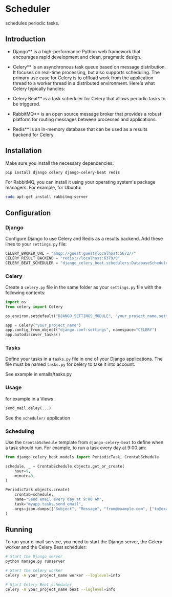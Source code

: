 # Scheduler

schedules periodic tasks.

## Introduction

- Django** is a high-performance Python web framework that encourages rapid development and clean, pragmatic design.

- Celery** is an asynchronous task queue based on message distribution. It focuses on real-time processing, but also supports scheduling.  The primary use case for Celery is to offload work from the application thread to a worker thread in a distributed environment. Here's what Celery typically handles:

- Celery Beat** is a task scheduler for Celery that allows periodic tasks to be triggered.

- RabbitMQ** is an open source message broker that provides a robust platform for routing messages between processes and applications.

- Redis** is an in-memory database that can be used as a results backend for Celery.

## Installation

Make sure you install the necessary dependencies:

```bash
pip install django celery django-celery-beat redis
```

For RabbitMQ, you can install it using your operating system's package managers. For example, for Ubuntu:

```bash
sudo apt-get install rabbitmq-server
```

## Configuration

### Django

Configure Django to use Celery and Redis as a results backend. Add these lines to your `settings.py` file:

```python
CELERY_BROKER_URL = "amqp://guest:guest@localhost:5672//"
CELERY_RESULT_BACKEND = "redis://localhost:6379/0"
CELERY_BEAT_SCHEDULER = "django_celery_beat.schedulers:DatabaseScheduler"
```

### Celery

Create a `celery.py` file in the same folder as your `settings.py` file with the following contents:

```python
import os
from celery import Celery

os.environ.setdefault("DJANGO_SETTINGS_MODULE", "your_project_name.settings")

app = Celery("your_project_name")
app.config_from_object("django.conf:settings", namespace="CELERY")
app.autodiscover_tasks()
```

### Tasks

Define your tasks in a `tasks.py` file in one of your Django applications.
The file must be named `tasks.py` for celery to take it into account.

See example in emails/tasks.py


### Usage
for example in a Views : 
```python
send_mail.delay(...)
```

See the `scheduler/` application


### Scheduling

Use the `CrontabSchedule` template from `django-celery-beat` to define when a task should run. For example, to run a task every day at 9:00 am:

```python
from django_celery_beat.models import PeriodicTask, CrontabSchedule

schedule, _ = CrontabSchedule.objects.get_or_create(
    hour=9,
    minute=0,
)

PeriodicTask.objects.create(
    crontab=schedule,
    name="Send email every day at 9:00 AM",
    task="myapp.tasks.send_email",
    args=json.dumps(["Subject", "Message", "from@example.com", ["to@example.com"]]),
)
```

## Running

To run your e-mail service, you need to start the Django server, the Celery worker and the Celery Beat scheduler:

```bash
# Start the Django server
python manage.py runserver

# Start the Celery worker
celery -A your_project_name worker --loglevel=info

# Start Celery Beat scheduler
celery -A your_project_name beat --loglevel=info
```
